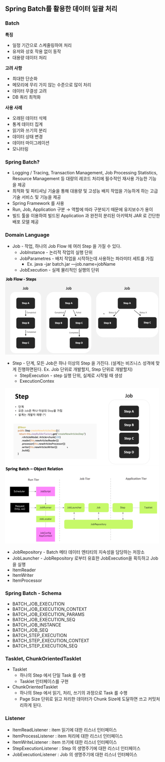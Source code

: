 ## Spring Batch를 활용한 데이터 일괄 처리 
### Batch

**특징**

- 일정 기간으로 스케줄링하여 처리
- 유저와 상호 작용 없이 동작
- 대용량 데이터 처리

**고려 사항**

- 최대한 단순화
- 메모리에 무리 가지 않는 수준으로 많이 처리
- 데이터 무결성 고려
- DB 쿼리 최적화

**사용 사례**

- 오래된 데이터 삭제
- 통계 데이터 집계
- 읽기와 쓰기의 분리
- 데이터 상태 변경
- 데이터 마이그레이션
- 모니터링

### Spring Batch?

- Logging / Tracing, Transaction Management, Job Processing Statistics, Resource Management 등 대량의 레코드 처리에 필수적인 재사용 가능한 기능을 제공
- 최적화 및 파티셔닝 기술을 통해 대용량 및 고성능 배치 작업을 가능하게 하는 고급 기술 서비스 및 기능을 제공
- Spring Framework 를 사용
- Run, Job, Application 구분 → 역할에 따라 구분되기 때문에 유지보수가 용이
- 빌드 툴을 이용하여 빌드된  Application 과 완전히 분리된 아키텍처 JAR 로 간단한 배포 모델 제공

### Domain Language

- Job - 작업, 하나의 Job Flow 에 여러 Step 을 가질 수 있다.
    - JobInstance - 논리적 작업의 실행 단위
    - JobParametres - 배치 작업을 시작하는데 사용하는 파라미터 세트를 가짐
        - Ex. java -jar batch.jar —job.name=jobName
    - JobExecution - 실제 물리적인 실행의 단위

<img src="/batch/img/img-1.png" width="500px;">

- Step - 단계, 모든 Job은 하나 이상의 Step 을 가진다. (설계는 비즈니스 성격에 맞게 진행하면된다. Ex. Job  단위로 개발할지, Step 단위로 개발할지)
    - StepExecution - step 실행 단위, 실제로 시작될 때 생성
    - ExecutionContex

<img src="/batch/img/img-2.png" width="500px;">

<img src="/batch/img/img-3.png" width="500px;">

- JobRepository - Batch 메타 데이터 엔티티의 지속성을 담당하는 저장소
- JobLauncher - JobRepository 로부터 유효한 JobExecution을 획득하고 Job을 실행
- ItemReader
- ItemWriter
- ItemProcessor

### Spring Batch - Schema

- BATCH_JOB_EXECUTION
- BATCH_JOB_EXECUTION_CONTEXT
- BATCH_JOB_EXECUTION_PARAMS
- BATCH_JOB_EXECUTION_SEQ
- BATCH_JOB_INSTANCE
- BATCH_JOB_SEQ
- BATCH_STEP_EXECUTION
- BATCH_STEP_EXECUTION_CONTEXT
- BATCH_STEP_EXECUTION_SEQ

### Tasklet, ChunkOrientedTasklet

- Tasklet
    - 하나의 Step 에서 단일 Task 를 수행
    - Tasklet 인터페이스를 구현
- ChunkOrientedTasklet
    - 하나의 Step 에서 읽기, 처리, 쓰기의 과정으로 Task 를 수행
    - Page Size 단위로 읽고 처리한 데이터가 Chunk Size에 도달하면 쓰고 커밋처리하게 된다.

### Listener

- ItemReadListener : item 읽기에 대한 리스너 인터페이스
- ItemProcessListener : item 처리에 대한 리스너 인터페이스
- ItemWriteListener : item 쓰기에 대한 리스너 인터페이스
- StepExecutionListener : Step 의 생명주기에 대한 리스너 인터페이스
- JobExecutionListener : Job 의 생명주기에 대한 리스너 인터페이스
